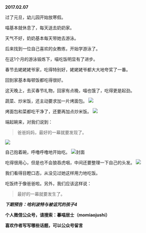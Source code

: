 
          
**2017.02.07**

过了元旦，幼儿园开始放寒假。

喵基本就休息了，每天送去奶奶家。

天气不好，奶奶基本每天带她去游泳。

后来找到一位自己喜欢的女教练，开始学游泳了。

在这1个月的游泳锻炼下，喵吃饭明显有了进步。

春节去姥姥姥爷家，吃得特别好，姥姥姥爷都大大地夸奖了一番。

回到家基本每顿饭都吃得很好。

这天晚上，去买春节礼物，回家有点晚，喵也饿了，吃得更是起劲。

蔬菜、炒米饭，还主动要求加一片烤面包。
![](http://upload-images.jianshu.io/upload_images/51001-e56de53974eb4a52.jpg)


烤面包和菜都吃干净了，还要再加点炒米饭。
![](http://upload-images.jianshu.io/upload_images/51001-34e39b5e5dd42cf4.jpg)


端起碗来，对我们说到：
>爸爸妈妈，最好的一幕就要发现了。


![](http://upload-images.jianshu.io/upload_images/51001-7d49250c82794d6e.jpg)


自己抱着碗，呼噜呼噜地开始吃。
![](http://upload-images.jianshu.io/upload_images/51001-bb355e6c722f8aab.jpg)封面


吃得很用心，但是也不会狼吞虎咽，中间还要整理一下自己的头发。
![](http://upload-images.jianshu.io/upload_images/51001-6c40032bae2de6f0.jpg)


我们看得目瞪口态，从没见过她这样用力地吃饭。

吃饭终于像爸爸啦。另外，我们应该这样说：
>最好的一幕就要发生了。



***下期预告：哈利波特与被诅咒的孩子4***


**个人微信公众号，请搜索：摹喵居士（momiaojushi）**

**喜欢作者写写哪些话题，可以公众号留言**

        